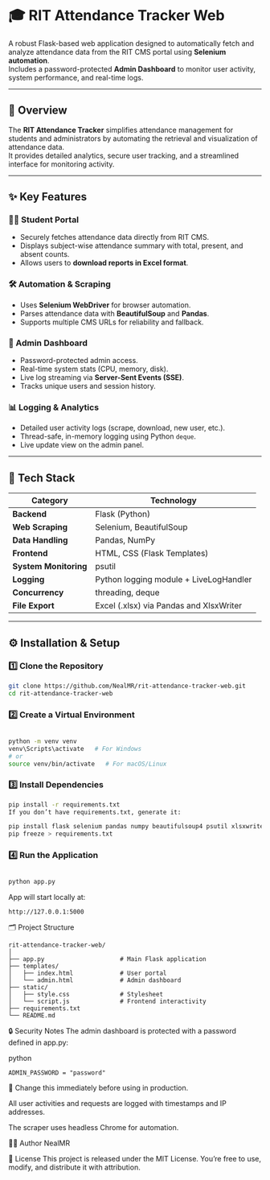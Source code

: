 # 🎓 RIT Attendance Tracker Web

A robust Flask-based web application designed to automatically fetch and analyze attendance data from the RIT CMS portal using **Selenium automation**.  
Includes a password-protected **Admin Dashboard** to monitor user activity, system performance, and real-time logs.

---

## 🧭 Overview

The **RIT Attendance Tracker** simplifies attendance management for students and administrators by automating the retrieval and visualization of attendance data.  
It provides detailed analytics, secure user tracking, and a streamlined interface for monitoring activity.

---

## ✨ Key Features

### 🧑‍🎓 Student Portal
- Securely fetches attendance data directly from RIT CMS.
- Displays subject-wise attendance summary with total, present, and absent counts.
- Allows users to **download reports in Excel format**.

### 🛠️ Automation & Scraping
- Uses **Selenium WebDriver** for browser automation.
- Parses attendance data with **BeautifulSoup** and **Pandas**.
- Supports multiple CMS URLs for reliability and fallback.

### 🧩 Admin Dashboard
- Password-protected admin access.
- Real-time system stats (CPU, memory, disk).
- Live log streaming via **Server-Sent Events (SSE)**.
- Tracks unique users and session history.

### 📊 Logging & Analytics
- Detailed user activity logs (scrape, download, new user, etc.).
- Thread-safe, in-memory logging using Python `deque`.
- Live update view on the admin panel.

---

## 🧰 Tech Stack

| Category | Technology |
|-----------|-------------|
| **Backend** | Flask (Python) |
| **Web Scraping** | Selenium, BeautifulSoup |
| **Data Handling** | Pandas, NumPy |
| **Frontend** | HTML, CSS (Flask Templates) |
| **System Monitoring** | psutil |
| **Logging** | Python logging module + LiveLogHandler |
| **Concurrency** | threading, deque |
| **File Export** | Excel (.xlsx) via Pandas and XlsxWriter |

---

## ⚙️ Installation & Setup

### 1️⃣ Clone the Repository
```bash
git clone https://github.com/NealMR/rit-attendance-tracker-web.git
cd rit-attendance-tracker-web
```
### 2️⃣ Create a Virtual Environment
```bash

python -m venv venv
venv\Scripts\activate   # For Windows
# or
source venv/bin/activate   # For macOS/Linux
```
### 3️⃣ Install Dependencies
```bash
pip install -r requirements.txt
If you don’t have requirements.txt, generate it:
```
```bash
pip install flask selenium pandas numpy beautifulsoup4 psutil xlsxwriter
pip freeze > requirements.txt
```
### 4️⃣ Run the Application
```bash

python app.py
```

App will start locally at:

```
http://127.0.0.1:5000
```
🗂️ Project Structure
```
rit-attendance-tracker-web/
│
├── app.py                     # Main Flask application
├── templates/
│   ├── index.html             # User portal
│   └── admin.html             # Admin dashboard
├── static/
│   ├── style.css              # Stylesheet
│   └── script.js              # Frontend interactivity
├── requirements.txt
└── README.md
```
🔒 Security Notes
The admin dashboard is protected with a password defined in app.py:

python
```
ADMIN_PASSWORD = "password"
```
🔐 Change this immediately before using in production.

All user activities and requests are logged with timestamps and IP addresses.

The scraper uses headless Chrome for automation.

🧑‍💻 Author
   NealMR
 

🪪 License
This project is released under the MIT License.
You’re free to use, modify, and distribute it with attribution.

